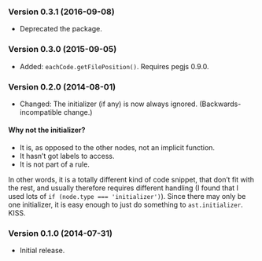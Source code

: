 ### Version 0.3.1 (2016-09-08) ###

- Deprecated the package.

### Version 0.3.0 (2015-09-05) ###

- Added: `eachCode.getFilePosition()`. Requires pegjs 0.9.0.

### Version 0.2.0 (2014-08-01) ###

- Changed: The initializer (if any) is now always ignored.
  (Backwards-incompatible change.)

#### Why not the initializer? ####

- It is, as opposed to the other nodes, not an implicit function.
- It hasn’t got labels to access.
- It is not part of a rule.

In other words, it is a totally different kind of code snippet, that don’t fit
with the rest, and usually therefore requires different handling (I found that
I used lots of `if (node.type === 'initializer')`). Since there may only be one
initializer, it is easy enough to just do something to `ast.initializer`. KISS.


### Version 0.1.0 (2014-07-31) ###

- Initial release.
